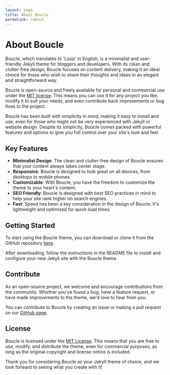 ```yaml
---
layout: page
title: About Boucle
permalink: /about
---
```


# About Boucle

Boucle, which translates to 'Loop' in English, is a minimalist and user-friendly Jekyll theme for bloggers and developers. With its clean and clutter-free design, Boucle focuses on content delivery, making it an ideal choice for those who wish to share their thoughts and ideas in an elegant and straightforward way.

Boucle is open-source and freely available for personal and commercial use under the [MIT license](https://opensource.org/licenses/MIT). This means you can use it for any project you like, modify it to suit your needs, and even contribute back improvements or bug fixes to the project.

Boucle has been built with simplicity in mind, making it easy to install and use, even for those who might not be very experienced with Jekyll or website design. Despite its simplicity, Boucle comes packed with powerful features and options to give you full control over your site's look and feel.

## Key Features

- **Minimalist Design**: The clean and clutter-free design of Boucle ensures that your content always takes center stage.
- **Responsive**: Boucle is designed to look great on all devices, from desktops to mobile phones.
- **Customizable**: With Boucle, you have the freedom to customize the theme to your heart's content.
- **SEO Friendly**: Boucle is designed with best SEO practices in mind to help your site rank higher on search engines.
- **Fast**: Speed has been a key consideration in the design of Boucle. It's lightweight and optimized for quick load times.

## Getting Started

To start using the Boucle theme, you can download or clone it from the GitHub repository [here](https://github.com/exaluc/boucle).

After downloading, follow the instructions in the README file to install and configure your new Jekyll site with the Boucle theme.

## Contribute

As an open-source project, we welcome and encourage contributions from the community. Whether you've found a bug, have a feature request, or have made improvements to the theme, we'd love to hear from you.

You can contribute to Boucle by creating an issue or making a pull request on our [GitHub page](https://github.com/exaluc/boucle).

## License

Boucle is licensed under the [MIT License](https://opensource.org/licenses/MIT). This means that you are free to use, modify, and distribute the theme, even for commercial purposes, as long as the original copyright and license notice is included.

Thank you for considering Boucle as your Jekyll theme of choice, and we look forward to seeing what you create with it!
